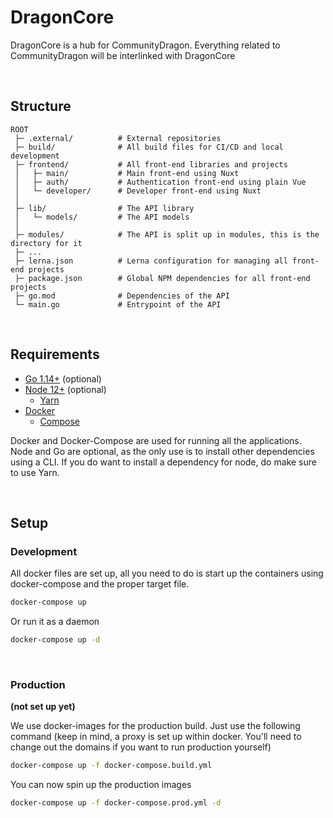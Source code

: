 # DragonCore

DragonCore is a hub for CommunityDragon.
Everything related to CommunityDragon will be interlinked with DragonCore

&nbsp;

## Structure

```
ROOT
 ├─ .external/          # External repositories
 ├─ build/              # All build files for CI/CD and local development
 ├─ frontend/           # All front-end libraries and projects
 │   ├─ main/           # Main front-end using Nuxt
 │   ├─ auth/           # Authentication front-end using plain Vue
 │   └─ developer/      # Developer front-end using Nuxt
 │
 ├─ lib/                # The API library
 │   └─ models/         # The API models
 │
 ├─ modules/            # The API is split up in modules, this is the directory for it
 ├─ ...
 ├─ lerna.json          # Lerna configuration for managing all front-end projects
 ├─ package.json        # Global NPM dependencies for all front-end projects
 ├─ go.mod              # Dependencies of the API
 └─ main.go             # Entrypoint of the API
```

&nbsp;

## Requirements

- [Go 1.14+](https://golang.org/) (optional)
- [Node 12+](https://nodejs.org/en/) (optional)
  - [Yarn](https://yarnpkg.com/)
- [Docker](https://www.docker.com/)
  - [Compose](https://docs.docker.com/compose/install/)

Docker and Docker-Compose are used for running all the applications.
Node and Go are optional, as the only use is to install other dependencies
using a CLI. If you do want to install a dependency for node, do make sure 
to use Yarn.

&nbsp;

## Setup

### Development

All docker files are set up, all you need to do is start up the containers using docker-compose and the proper target file.
```bash
docker-compose up
```
Or run it as a daemon
```bash
docker-compose up -d
```

&nbsp;

### Production
**(not set up yet)**

We use docker-images for the production build. Just use the following command (keep 
in mind, a proxy is set up within docker. You'll need to change out the domains if 
you want to run production yourself)
```bash
docker-compose up -f docker-compose.build.yml
```
You can now spin up the production images
```bash
docker-compose up -f docker-compose.prod.yml -d
```
